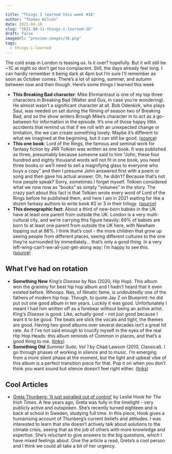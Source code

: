 ```yaml
---

title: "Things I learned this week #36"
author: "Thomas Wilson"
date: 2021-04-16
slug: "2021-08-11-things-i-learned-36"
draft: false
imageUrl: "preview-images/36.png"
tags:
  - things-i-learned
---
```


The cold snap in London is teasing us. Is it over? hopefully. But it will still be ~1C at night so don’t get too complacent. Still, the days already feel long. I can hardly remember it being dark at 4pm but I’m sure I’ll remember as soon as October comes. There’s a lot of spring, summer, and autumn between now and then though. Here’s some things I learned this week

- **This Breaking Bad character**: Mike Ehrmantraut is one of my top three characters in Breaking Bad (Walter and Gus, in case you’re wondering). He almost wasn’t a significant character at all. Bob Odenkirk, who plays Saul, was needed on set during the filming of season two of Breaking Bad, and so the show writers Brough Mike’s character in to act as a go-between for information in the episode. It’s one of those happy little accidents that remind us that if we roll with an unexpected change or limitation, the we can create something lovely. Maybe it’s different to what we imagined at the beginning, but it can still be good. ([source](https://screenrant.com/how-met-mother-breaking-bad-connection-mike/))
- **This one book**: Lord of the Rings, the famous and seminal work for fantasy fiction by JRR Tolkien was written as one book. It was published as three, presumably because someone said to him “John, these four hundred and eighty thousand words will not fit in one book, you need three books or we’ll need to sell a magnifying glass to everyone who buys a copy” and then I presume John answered first with a poem or song and then gave his actual answer. Oh, he didn’t? Because that’s not how people speak? Sorry, sometimes I forget myself. Tolkien considered what we now now as “books” as simply “volumes” in the story. The crazy part about this fact is that Tolkien wrote every word of Lord of the Rings before he published them, and here I am in 2021 waiting for like a dozen fantasy authors to write book #2 or 3 in their trilogy. ([source](https://scifi.stackexchange.com/questions/47419/is-lord-of-the-rings-a-trilogy-of-books-in-tolkiens-opinion))
- **This demographic fact**: About a third of new-born babies in the UK have at least one parent from outside the UK. London is a very multi-cultural city, and we’re carrying this figure heavily: 69% of babies are born to at least one parent from outside the UK here, with Newham topping out at 86%. I think that’s cool - the more children that grow up seeing people from different places, seeing different cultures to the one they’re surrounded by immediately… that’s only a good thing. In a very left-wing-can’t-we-all-just-get-along way: I’m happy to see this. ([source](https://fullfact.org/immigration/parents-born-outside-uk/))

## What I’ve had on rotation

- **Something New** _King’s Disease_ by Nas (2020, Hip Hop). This album won the grammy for best hip hop album and I hadn’t heard that it even existed before. Whoops. Nas, of Illmatic fame, is undoubtedly one of the fathers of modern hip hop. Though, to quote Jay Z on Blueprint: he did put out one good album in ten years. Luckily it was good. Unfortunately I meant I had him written off as a forebear without being an active artist. _King’s Disease_ is good. Like, actually good - not just good because I want it to be good. The beats are slick the vocals and tight, the themes are good. Having two good albums over several decades isn’t a great hit rate. As if I’ve not said enough to crucify myself in the eyes of the real Hip Hop Heads: this album reminds of Common in places, and that’s a good thing to me. ([links](https://songwhip.com/nas/kings-disease))
- **Something Old** _Summer Suite, Vol 1_ by Chad Lawson (2010, Classical). I go through phases of working in silence and to music. I’m emerging from a more silent phase at the moment, but the light and upbeat vibe of this album is a perfect transition piece for that. Pop it on when you don’t think you want sound but silence doesn’t feel right either. ([links](https://songwhip.com/chad-lawson/summer-suite-vol-1))

## Cool Articles

- [Greta Thunberg: ‘It just spiralled out of control’](https://www.irishtimes.com/news/world/greta-thunberg-it-just-spiralled-out-of-control-1.4528477 "Greta Thunberg: ‘It just spiralled out of control’") by Leslie Hook for _The Irish Times_. A few years ago, Greta was fully in the limelight - very publicly active and outspoken. She’s recently turned eighteen and is back at school in Sweden, studying full time. In this piece, Hook gives a humanising account of Thunberg’s current beliefs and attitudes. I was interested to learn that she doesn’t actively talk about solutions to the climate crisis, seeing that as the job of others with more knowledge and expertise. She’s reluctant to give answers to the big questions, which I have mixed feelings about. Give the article a read, Greta’s a cool person and I think we could all take a bit of her urgency.
